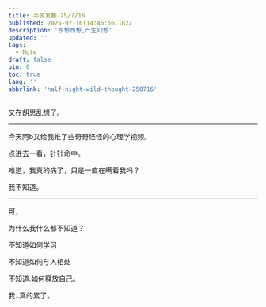 ```yaml
---
title: 半夜发癫-25/7/16
published: 2025-07-16T14:45:56.182Z
description: '东想西想,产生幻想'
updated: ''
tags:
  - Note
draft: false
pin: 0
toc: true
lang: ''
abbrlink: 'half-night-wild-thought-250716'
---
```


又在胡思乱想了。

---

今天阿b又给我推了些奇奇怪怪的心理学视频。

点进去一看，针针命中。

难道，我真的病了，只是一直在瞒着我吗？

我不知道。

---

可，

为什么我什么都不知道？

不知道如何学习

不知道如何与人相处

不知道.如何释放自己。

我..真的累了。